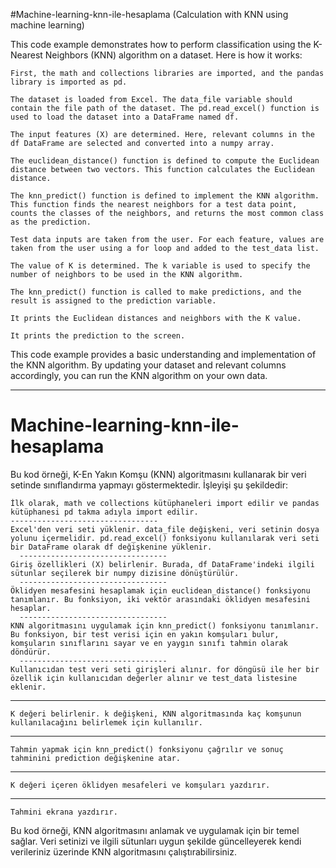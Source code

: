 #Machine-learning-knn-ile-hesaplama (Calculation with KNN using machine learning)

This code example demonstrates how to perform classification using the K-Nearest Neighbors (KNN) algorithm on a dataset. Here is how it works:

    First, the math and collections libraries are imported, and the pandas library is imported as pd.

    The dataset is loaded from Excel. The data_file variable should contain the file path of the dataset. The pd.read_excel() function is used to load the dataset into a DataFrame named df.

    The input features (X) are determined. Here, relevant columns in the df DataFrame are selected and converted into a numpy array.

    The euclidean_distance() function is defined to compute the Euclidean distance between two vectors. This function calculates the Euclidean distance.

    The knn_predict() function is defined to implement the KNN algorithm. This function finds the nearest neighbors for a test data point, counts the classes of the neighbors, and returns the most common class as the prediction.

    Test data inputs are taken from the user. For each feature, values are taken from the user using a for loop and added to the test_data list.

    The value of K is determined. The k variable is used to specify the number of neighbors to be used in the KNN algorithm.

    The knn_predict() function is called to make predictions, and the result is assigned to the prediction variable.

    It prints the Euclidean distances and neighbors with the K value.

    It prints the prediction to the screen.

This code example provides a basic understanding and implementation of the KNN algorithm. By updating your dataset and relevant columns accordingly, you can run the KNN algorithm on your own data.


-----------------------------------------------------------------------------------------------------------------------------


# Machine-learning-knn-ile-hesaplama
Bu kod örneği, K-En Yakın Komşu (KNN) algoritmasını kullanarak bir veri setinde sınıflandırma yapmayı göstermektedir. İşleyişi şu şekildedir:

    İlk olarak, math ve collections kütüphaneleri import edilir ve pandas kütüphanesi pd takma adıyla import edilir.
    ---------------------------------
    Excel'den veri seti yüklenir. data_file değişkeni, veri setinin dosya yolunu içermelidir. pd.read_excel() fonksiyonu kullanılarak veri seti bir DataFrame olarak df değişkenine yüklenir.
      ---------------------------------
    Giriş özellikleri (X) belirlenir. Burada, df DataFrame'indeki ilgili sütunlar seçilerek bir numpy dizisine dönüştürülür.
      ---------------------------------
    Öklidyen mesafesini hesaplamak için euclidean_distance() fonksiyonu tanımlanır. Bu fonksiyon, iki vektör arasındaki öklidyen mesafesini hesaplar.
      ---------------------------------
    KNN algoritmasını uygulamak için knn_predict() fonksiyonu tanımlanır. Bu fonksiyon, bir test verisi için en yakın komşuları bulur, komşuların sınıflarını sayar ve en yaygın sınıfı tahmin olarak döndürür.
      ---------------------------------
    Kullanıcıdan test veri seti girişleri alınır. for döngüsü ile her bir özellik için kullanıcıdan değerler alınır ve test_data listesine eklenir.
  ---------------------------------
    K değeri belirlenir. k değişkeni, KNN algoritmasında kaç komşunun kullanılacağını belirlemek için kullanılır.
  ---------------------------------
    Tahmin yapmak için knn_predict() fonksiyonu çağrılır ve sonuç tahminini prediction değişkenine atar.
  ---------------------------------
    K değeri içeren öklidyen mesafeleri ve komşuları yazdırır.
  ---------------------------------
    Tahmini ekrana yazdırır.

Bu kod örneği, KNN algoritmasını anlamak ve uygulamak için bir temel sağlar. Veri setinizi ve ilgili sütunları uygun şekilde güncelleyerek kendi verileriniz üzerinde KNN algoritmasını çalıştırabilirsiniz.
